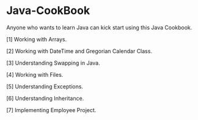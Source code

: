 # Java-CookBook
Anyone who wants to learn Java can kick start using this Java Cookbook.

[1] Working with Arrays.

[2] Working with DateTime and Gregorian Calendar Class.

[3] Understanding Swapping in Java.

[4] Working with Files.

[5] Understanding Exceptions.

[6] Understanding Inheritance.

[7] Implementing Employee Project.
